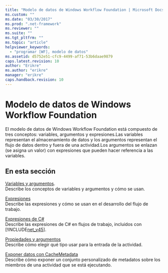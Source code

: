 ```yaml
---
title: "Modelo de datos de Windows Workflow Foundation | Microsoft Docs"
ms.custom: ""
ms.date: "03/30/2017"
ms.prod: ".net-framework"
ms.reviewer: ""
ms.suite: ""
ms.tgt_pltfrm: ""
ms.topic: "article"
helpviewer_keywords: 
  - "programar [WF], modelo de datos"
ms.assetid: d5752e51-cfc9-4499-af71-53b6daae9879
caps.latest.revision: 10
author: "Erikre"
ms.author: "erikre"
manager: "erikre"
caps.handback.revision: 10
---
```

# Modelo de datos de Windows Workflow Foundation
El modelo de datos de Windows Workflow Foundation está compuesto de tres conceptos: variables, argumentos y expresiones.Las variables representan el almacenamiento de datos y los argumentos representan el flujo de datos dentro y fuera de una actividad.Los argumentos se enlazan \(se asigna un valor\) con expresiones que pueden hacer referencia a las variables.  
  
## En esta sección  
 [Variables y argumentos](../../../docs/framework/windows-workflow-foundation//variables-and-arguments.md).  
 Describe los conceptos de variables y argumentos y cómo se usan.  
  
 [Expresiones](../../../docs/framework/windows-workflow-foundation//expressions.md)  
 Describe las expresiones y cómo se usan en el desarrollo del flujo de trabajo.  
  
 [Expresiones de C\#](../../../docs/framework/windows-workflow-foundation//csharp-expressions.md)  
 Describe las expresiones de C\# en flujos de trabajo, incluidos con [!INCLUDE[net_v45](../../../includes/net-v45-md.md)].  
  
 [Propiedades y argumentos](../../../docs/framework/windows-workflow-foundation//properties-vs-arguments.md)  
 Describe cómo elegir qué tipo usar para la entrada de la actividad.  
  
 [Exponer datos con CacheMetadata](../../../docs/framework/windows-workflow-foundation//exposing-data-with-cachemetadata.md)  
 Describe cómo exponer un conjunto personalizado de metadatos sobre los miembros de una actividad que se está ejecutando.